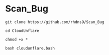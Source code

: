 # Scan_Bug

<pre><code>git clone https://github.com/rhdns9/Scan_Bug</code></pre>
<pre><code>cd CloudUnflare</code></pre>
<pre><code>chmod +x *</code></pre>
<pre><code>bash cloudunflare.bash</code></pre>
